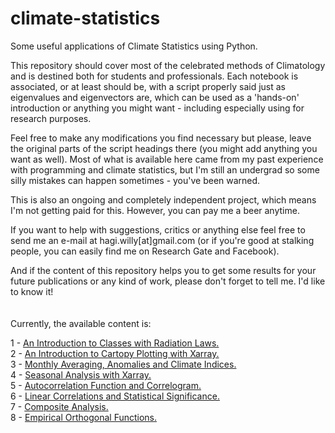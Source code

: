 # climate-statistics
Some useful applications of Climate Statistics using Python. 

This repository should cover most of the celebrated methods of Climatology and is destined both for 
students and professionals. Each notebook is associated, or at least should be, with a script properly said just as eigenvalues and eigenvectors are, which can be used as a 'hands-on' introduction or anything you might want - including especially using for research purposes.

Feel free to make any modifications you find necessary but please, leave the original parts of 
the script headings there (you might add anything you want as well). Most of what is available here came
from my past experience with programming and climate statistics, but I'm still an undergrad so some 
silly mistakes can happen sometimes - you've been warned.

This is also an ongoing and completely independent project, which means I'm not getting paid for this. 
However, you can pay me a beer anytime.

If you want to help with suggestions, critics or anything else feel free to send me an e-mail at hagi.willy[at]gmail.com
(or if you're good at stalking people, you can easily find me on Research Gate and Facebook). 

And if the content of this repository helps you to get some results for your future publications or any kind of work, please
don't forget to tell me. I'd like to know it!
\
\
\
Currently, the available content is:

1 - [An Introduction to Classes with Radiation Laws.](http://nbviewer.jupyter.org/github/willyhagi/climate-statistics/blob/master/Jupyter-Notebooks/rad_laws.ipynb)
\
2 - [An Introduction to Cartopy Plotting with Xarray.](http://nbviewer.jupyter.org/github/willyhagi/climate-statistics/blob/master/Jupyter-Notebooks/cartopy_plot.ipynb)
\
3 - [Monthly Averaging, Anomalies and Climate Indices.](http://nbviewer.jupyter.org/github/willyhagi/climate-statistics/blob/master/Jupyter-Notebooks/annual_cycle.ipynb)
\
4 - [Seasonal Analysis with Xarray.](http://nbviewer.jupyter.org/github/willyhagi/climate-statistics/blob/master/Jupyter-Notebooks/seasonal_cycle.ipynb)
\
5 - [Autocorrelation Function and Correlogram.](http://nbviewer.jupyter.org/github/willyhagi/climate-statistics/blob/master/Jupyter-Notebooks/autocorrel.ipynb#Autocorrelation-Function-and-Correlogram.)
\
6 - [Linear Correlations and Statistical Significance.](http://nbviewer.jupyter.org/github/willyhagi/climate-statistics/blob/master/Jupyter-Notebooks/correl.ipynb)
\
7 - [Composite Analysis.](http://nbviewer.jupyter.org/github/willyhagi/climate-statistics/blob/master/Jupyter-Notebooks/composites.ipynb)
\
8 - [Empirical Orthogonal Functions.](http://nbviewer.jupyter.org/github/willyhagi/climate-statistics/blob/master/Jupyter-Notebooks/eof_svd.ipynb)
